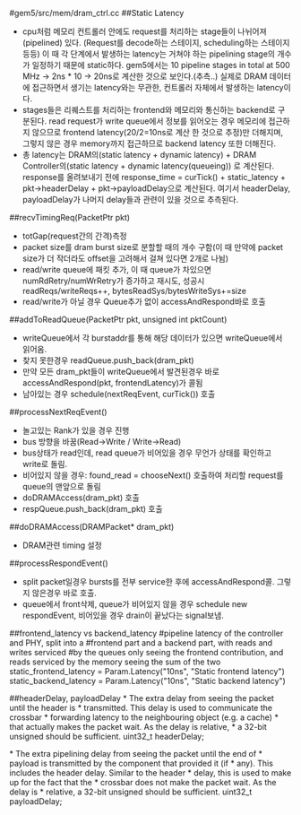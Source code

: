 #gem5/src/mem/dram\_ctrl.cc
##Static Latency
- cpu처럼 메모리 컨트롤러 안에도 request를 처리하는 stage들이 나뉘어져(pipelined) 있다.
(Request를 decode하는 스테이지, scheduling하는 스테이지 등등) 이 때 각 단계에서 발생하는 latency는
거쳐야 하는 pipelining stage의 개수가 일정하기 때문에 static하다. gem5에서는 10 pipeline stages in
total at 500 MHz -> 2ns * 10 -> 20ns로 계산한 것으로 보인다.(추측..)
실제로 DRAM 데이터에 접근하면서 생기는 latency와는 무관한, 컨트롤러 자체에서 발생하는 latency이다. 
- stages들은 리퀘스트를 처리하는 frontend와 메모리와 통신하는 backend로 구분된다. read request가
write queue에서 정보를 읽어오는 경우 메모리에 접근하지 않으므로 frontend latency(20/2=10ns로 계산
한 것으로 추정)만 더해지며, 그렇지 않은 경우 memory까지 접근하므로 backend latency 또한 더해진다.
- 총 latency는 DRAM의(static latency + dynamic latency) + DRAM Controller의(static latency +
dynamic latency(queueing)) 로 계산된다. response를 올려보내기 전에 response\_time = curTick() +
static\_latency + pkt-\>headerDelay + pkt-\>payloadDelay으로 계산된다. 여기서 headerDelay, payloadDelay가 나머지 delay들과 관련이 있을 것으로 추측된다.


##recvTimingReq(PacketPtr pkt)
- totGap(request간의 간격)측정
- packet size를 dram burst size로 분할할 때의 개수 구함(이 때 만약에 packet size가 더 작더라도 offset을 고려해서 걸쳐 있다면 2개로 나뉨)
- read/write queue에 패킷 추가, 이 때 queue가 차있으면 numRdRetry/numWrRetry가 증가하고 재시도, 성공시 readReqs/writeReqs++, bytesReadSys/bytesWriteSys+=size
- read/write가 아닐 경우 Queue추가 없이 accessAndRespond바로 호출

##addToReadQueue(PacketPtr pkt, unsigned int pktCount)
- writeQueue에서 각 burstaddr를 통해 해당 데이터가 있으면 writeQueue에서 읽어옴.
- 찾지 못한경우 readQueue.push\_back(dram\_pkt)
- 만약 모든 dram\_pkt들이 writeQueue에서 발견된경우 바로 accessAndRespond(pkt, frontendLatency)가 콜됨
- 남아있는 경우 schedule(nextReqEvent, curTick()) 호출

##processNextReqEvent()
- 놀고있는 Rank가 있을 경우 진행
- bus 방향을 바꿈(Read-\>Write / Write-\>Read)
- bus상태가 read인데, read queue가 비어있을 경우 무언가 상태를 확인하고 write로 돌림.
- 비어있지 않을 경우: found\_read = chooseNext() 호출하여 처리할 request를 queue의 맨앞으로 돌림
- doDRAMAccess(dram\_pkt) 호출
- respQueue.push\_back(dram\_pkt) 호출

##doDRAMAccess(DRAMPacket\* dram\_pkt)
- DRAM관련 timing 설정

##processRespondEvent()
- split packet일경우 bursts를 전부 service한 후에 accessAndRespond콜. 그렇지 않은경우 바로 호출.
- queue에서 front삭제, queue가 비어있지 않을 경우 schedule new respondEvent, 비어있을 경우 drain이 끝났다는 signal보냄.


##frontend\_latency vs backend\_latency
\#pipeline latency of the controller and PHY, split into a
\#frontend part and a backend part, with reads and writes serviced
\#by the queues only seeing the frontend contribution, and reads
serviced by the memory seeing the sum of the two
static\_frontend\_latency = Param.Latency("10ns", "Static frontend latency")
static\_backend\_latency = Param.Latency("10ns", "Static backend latency")

##headerDelay, payloadDelay
\* The extra delay from seeing the packet until the header is
\* transmitted. This delay is used to communicate the crossbar
\* forwarding latency to the neighbouring object (e.g. a cache)
\* that actually makes the packet wait. As the delay is relative,
\* a 32-bit unsigned should be sufficient.
uint32\_t headerDelay;

\* The extra pipelining delay from seeing the packet until the end of
\* payload is transmitted by the component that provided it (if
\* any). This includes the header delay. Similar to the header
\* delay, this is used to make up for the fact that the
\* crossbar does not make the packet wait. As the delay is
\* relative, a 32-bit unsigned should be sufficient.
uint32\_t payloadDelay;
